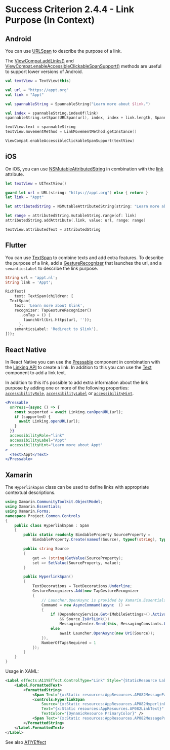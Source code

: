 # Success Criterion 2.4.4 - Link Purpose (In Context)

## Android

You can use [URLSpan](https://developer.android.com/reference/android/text/style/URLSpan.html) to describe the purpose of a link.

The [ViewCompat.addLinks()](https://developer.android.com/reference/android/text/util/Linkify#addLinks(android.text.Spannable,%20int)) and [ViewCompat.enableAccessibleClickableSpanSupport()](https://developer.android.com/reference/androidx/core/view/ViewCompat#enableAccessibleClickableSpanSupport(android.view.View)) methods are useful to support lower versions of Android.

```kotlin
val textView = TextView(this)

val url = "https://appt.org"
val link = "Appt"

val spannableString = SpannableString("Learn more about $link.")

val index = spannableString.indexOf(link)
spannableString.setSpan(URLSpan(url), index, index + link.length, Spanned.SPAN_EXCLUSIVE_EXCLUSIVE)

textView.text = spannableString
textView.movementMethod = LinkMovementMethod.getInstance()

ViewCompat.enableAccessibleClickableSpanSupport(textView)
```

## iOS

On iOS, you can use [NSMutableAttributedString](https://developer.apple.com/documentation/foundation/nsmutableattributedstring) in combination with the [link](https://developer.apple.com/documentation/foundation/nsattributedstring/key/1535719-link) attribute.

```swift
let textView = UITextView()

guard let url = URL(string: "https://appt.org") else { return }
let link = "Appt"

let attributedString = NSMutableAttributedString(string: "Learn more about \(link).")

let range = attributedString.mutableString.range(of: link)
attributedString.addAttribute(.link, value: url, range: range)

textView.attributedText = attributedString
```

## Flutter

You can use [TextSpan](https://api.flutter.dev/flutter/painting/TextSpan-class.html) to combine texts and add extra features. To describe the purpose of a link, add a [GestureRecognizer](https://api.flutter.dev/flutter/gestures/GestureRecognizer-class.html) that launches the url, and a `semanticsLabel` to describe the link purpose.

```dart
String url = 'appt.nl';
String link = 'Appt';

RichText(
    text: TextSpan(children: [
  TextSpan(
    text: 'Learn more about $link',
    recognizer: TapGestureRecognizer()
      ..onTap = () {
        launchUrl(Uri.https(url, ''));
      },
    semanticsLabel: 'Redirect to $link'),
]));
```

## React Native

In React Native you can use the [Pressable](https://reactnative.dev/docs/pressable) component in combination with the [Linking API](https://reactnative.dev/docs/linking) to create a link. In addition to this you can use the [Text](https://reactnative.dev/docs/text) component to add a link text.

In addition to this it's possible to add extra information about the link purpose by adding one or more of the following properties: [`accessibilityRole`](https://reactnative.dev/docs/accessibility#accessibilityrole), [`accessibilityLabel`](https://reactnative.dev/docs/accessibility#accessibilitylabel) or [`accessibilityHint`](https://reactnative.dev/docs/accessibility#accessibilityhint).

```jsx
<Pressable
  onPress={async () => {
    const supported = await Linking.canOpenURL(url);
    if (supported) {
      await Linking.openURL(url);
    }
  }}
  accessibilityRole="link"
  accessibilityLabel="Appt"
  accessibilityHint="Learn more about Appt"
>
  <Text>Appt</Text>
</Pressable>
```

## Xamarin

The `HyperlinkSpan` class can be used to define links with appropriate contextual descriptions.

```csharp
using Xamarin.CommunityToolkit.ObjectModel;
using Xamarin.Essentials;
using Xamarin.Forms;
namespace Project.Common.Controls
{
    public class HyperlinkSpan : Span
    {
        public static readonly BindableProperty SourceProperty =
            BindableProperty.Create(nameof(Source), typeof(string), typeof(HyperlinkSpan));

        public string Source
        {
            get => (string)GetValue(SourceProperty);
            set => SetValue(SourceProperty, value);
        }

        public HyperlinkSpan()
        {
            TextDecorations = TextDecorations.Underline;
            GestureRecognizers.Add(new TapGestureRecognizer
            {
                // Launcher.OpenAsync is provided by Xamarin.Essentials.
                Command = new AsyncCommand(async  () =>
                {
                    if (DependencyService.Get<IMobileSettings>().ActivationStatus == ActivationStatus.Activated
                        && Source.IsUrlLink())
                        MessagingCenter.Send(this, MessagingConstants.LaunchUrl, Source);
                    else
                        await Launcher.OpenAsync(new Uri(Source));
                }),
                NumberOfTapsRequired = 1
            });
        }
    }
}
```

Usage in XAML:

```xml
<Label effects:A11YEffect.ControlType="Link" Style="{StaticResource LabelRegular}">
    <Label.FormattedText>
        <FormattedString>
            <Span Text="{x:Static resources:AppResources.AP082MessagePart2}" />
            <controls:HyperlinkSpan
                Source="{x:Static resources:AppResources.AP082Hyperlink}"
                Text="{x:Static resources:AppResources.AP082LinkText}"
                TextColor="{DynamicResource PrimaryColor}" />
            <Span Text="{x:Static resources:AppResources.AP082MessagePart3}" />
        </FormattedString>
    </Label.FormattedText>
</Label>
```

See also [A11YEffect](./A11YEffect.md)
